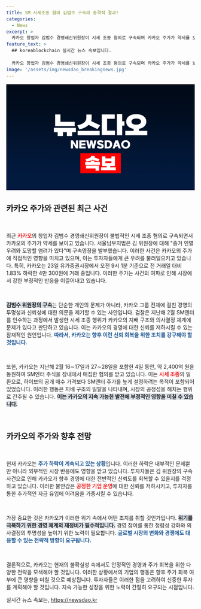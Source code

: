 ```yaml
---
title: SM 시세조종 혐의 김범수 구속의 충격적 결과!
categories:
  - News
excerpt: >
  카카오 창업자 김범수 경영쇄신위원장이 시세 조종 혐의로 구속되며 카카오 주가가 약세를 보이고 있다. SM엔터 인수 과정에서 드러난 이 사건의 파장이 주목받고 있다.
feature_text: >
  ## koreablockchain 실시간 뉴스 속보입니다.

  카카오 창업자 김범수 경영쇄신위원장이 시세 조종 혐의로 구속되며 카카오 주가가 약세를 보이고 있다. SM엔터 인수 과정에서 드러난 이 사건의 파장이 주목받고 있다.
image: '/assets/img/newsdao_breakingnews.jpg'
---
```


<p><img src="/assets/img/newsdao_breakingnews.jpg" alt="koreablockchain 속보" /></p>

<h2 data-ke-size="size26">카카오 주가와 관련된 최근 사건</h2>

<p data-ke-size="size16">&nbsp;</p>

<p>최근 <b><span style="color: #ee2323;">카카오</span></b>의 창업자 김범수 경영쇄신위원장이 불법적인 시세 조종 혐의로 구속되면서 카카오의 주가가 약세를 보이고 있습니다. 서울남부지법은 김 위원장에 대해 "증거 인멸 우려와 도망할 염려가 있다"며 구속영장을 발부했습니다. 이러한 사건은 카카오의 주가에 직접적인 영향을 미치고 있으며, 이는 투자자들에게 큰 우려를 불러일으키고 있습니다. 특히, 카카오는 23일 유가증권시장에서 오전 9시 1분 기준으로 전 거래일 대비 1.83% 하락한 4만 300원에 거래 중입니다. 이러한 주가는 사건의 여파로 인해 시장에서 강한 부정적인 반응을 이끌어내고 있습니다.</p>

<p data-ke-size="size16">&nbsp;</p>

<p><b><span style="background-color: #21538527;">김범수 위원장의 구속</span></b>는 단순한 개인의 문제가 아니라, 카카오 그룹 전체에 걸친 경영의 투명성과 신뢰성에 대한 의문을 제기할 수 있는 사안입니다. 검찰은 지난해 2월 SM엔터를 인수하는 과정에서 발생한 시세 조종 행위가 카카오의 지배 구조와 의사결정 체계에 문제가 있다고 판단하고 있습니다. 이는 카카오의 경영에 대한 신뢰를 저하시킬 수 있는 잠재적인 원인입니다. <b><span style="color: #1a5490;">따라서, 카카오는 향후 이런 신뢰 회복을 위한 조치를 강구해야 할 것입니다.</span></b></p>

<p data-ke-size="size16">&nbsp;</p>

<p>또한, 카카오는 지난해 2월 16∼17일과 27∼28일을 포함한 4일 동안, 약 2,400억 원을 동원하여 SM엔터 주식을 장내에서 매집한 혐의를 받고 있습니다. 이는 <b><span style="color: #ee2323;">시세 조종</span></b>의 일환으로, 하이브의 공개 매수 가격보다 SM엔터 주가를 높게 설정하려는 목적이 포함되어 있었습니다. 이러한 행동은 지배 구조의 일탈을 나타내며, 시장의 공정성을 해치는 행위로 간주될 수 있습니다. <b><span style="background-color: #21538527;">이는 카카오의 지속 가능한 발전에 부정적인 영향을 미칠 수 있습니다.</span></b></p>

<p data-ke-size="size16">&nbsp;</p>

<h2 data-ke-size="size26">카카오의 주가와 향후 전망</h2>

<p data-ke-size="size16">&nbsp;</p>

<p>현재 카카오는 <b><span style="color: #1a5490;">주가 하락이 계속되고 있는 상황</span></b>입니다. 이러한 하락은 내부적인 문제뿐만 아니라 외부적인 시장 반응에도 영향을 받고 있습니다. 투자자들은 김 위원장의 구속 사건으로 인해 카카오가 향후 경영에 대한 전반적인 신뢰도를 회복할 수 있을지를 걱정하고 있습니다. 이러한 불안감은 <b><span style="color: #ee2323;">공정한 기업 운영</span></b>에 대한 신뢰를 저하시키고, 투자자를 통한 추가적인 자금 유입에 어려움을 가중시킬 수 있습니다.</p>

<p data-ke-size="size16">&nbsp;</p>

<p>가장 중요한 것은 카카오가 이러한 위기 속에서 어떤 조치를 취할 것인가입니다. <b><span style="background-color: #21538527;">위기를 극복하기 위한 경영 체계의 재정비가 필수적입니다.</span></b> 경영 참여를 통한 청렴성 강화와 의사결정의 투명성을 높이기 위한 노력이 필요합니다. <b><span style="color: #1a5490;">글로벌 시장의 변화와 경쟁에도 대응할 수 있는 전략적 방향이 요구됩니다.</span></b></p>

<p data-ke-size="size16">&nbsp;</p>

<p>결론적으로, 카카오는 현재의 불확실성 속에서도 안정적인 경영과 주가 회복을 위한 다양한 전략을 모색해야 할 것입니다. 이러한 상황에서의 기업의 행동은 향후 주가 회복 여부에 큰 영향을 미칠 것으로 예상됩니다. 투자자들은 이러한 점을 고려하여 신중한 투자를 계획해야 할 것입니다. 지속 가능한 성장을 위한 노력이 간절히 요구되는 시점입니다.</p>
실시간 뉴스 속보는, <a href="https://newsdao.kr" rel="dofollow">https://newsdao.kr</a>


